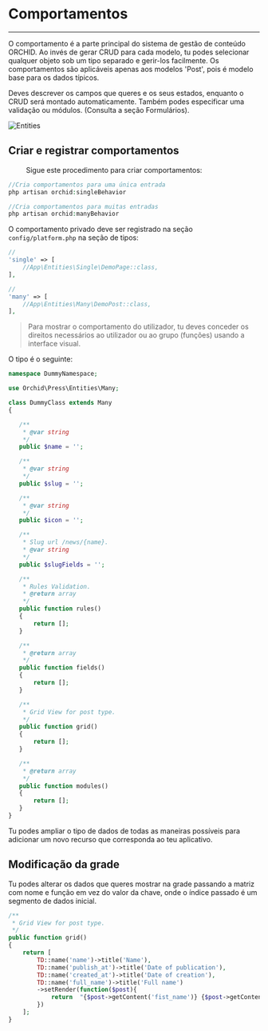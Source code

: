 # Comportamentos
----------

O comportamento é a parte principal do sistema de gestão de conteúdo ORCHID. Ao invés de gerar CRUD para cada modelo, tu podes selecionar qualquer objeto sob um tipo separado e gerir-los facilmente.
Os comportamentos são aplicáveis apenas aos modelos 'Post', pois é modelo base para os dados típicos.

Deves descrever os campos que queres e os seus estados, enquanto o CRUD será montado automaticamente.
Também podes especificar uma validação ou módulos. (Consulta a seção Formulários).

![Entities](https://orchid.software/img/scheme/entities.jpg)

## Criar e registrar comportamentos
        
Sigue este procedimento para criar comportamentos:


```php
//Cria comportamentos para uma única entrada
php artisan orchid:singleBehavior

//Cria comportamentos para muitas entradas
php artisan orchid:manyBehavior
```

O comportamento privado deve ser registrado na seção `config/platform.php` na seção de tipos:


```php
//
'single' => [
    //App\Entities\Single\DemoPage::class,
],

//
'many' => [
    //App\Entities\Many\DemoPost::class,
],
```

> Para mostrar o comportamento do utilizador, tu deves conceder os direitos necessários ao utilizador ou ao grupo (funções) usando a interface visual.

O tipo é o seguinte:

 ```php
namespace DummyNamespace;

use Orchid\Press\Entities\Many;

class DummyClass extends Many
{

    /**
     * @var string
     */
    public $name = '';

    /**
     * @var string
     */
    public $slug = '';

    /**
     * @var string
     */
    public $icon = '';

    /**
     * Slug url /news/{name}.
     * @var string
     */
    public $slugFields = '';

    /**
     * Rules Validation.
     * @return array
     */
    public function rules()
    {
        return [];
    }

    /**
     * @return array
     */
    public function fields()
    {
        return [];
    }

    /**
     * Grid View for post type.
     */
    public function grid()
    {
        return [];
    }

    /**
     * @return array
     */
    public function modules()
    {
        return [];
    }
}

```

Tu podes ampliar o tipo de dados de todas as maneiras possíveis para adicionar um novo recurso que corresponda ao teu aplicativo.


## Modificação da grade


Tu podes alterar os dados que queres mostrar na grade passando a matriz com nome e função em vez do valor da chave, onde o índice passado é um segmento de dados inicial.

 ```php
 /**
  * Grid View for post type.
  */
 public function grid()
 {
     return [
         TD::name('name')->title('Name'),
         TD::name('publish_at')->title('Date of publication'),
         TD::name('created_at')->title('Date of creation'),
         TD::name('full_name')->title('Full name')
         ->setRender(function($post){
             return  "{$post->getContent('fist_name')} {$post->getContent('last_name')}";
         })
     ];
 }

```
